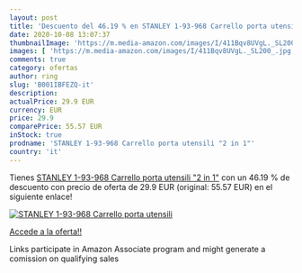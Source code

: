 ```yaml
---
layout: post
title: 'Descuento del 46.19 % en STANLEY 1-93-968 Carrello porta utensili'
date: 2020-10-08 13:07:37
thumbnailImage: 'https://m.media-amazon.com/images/I/411Bqv8UVgL._SL200_.jpg'
images: [ 'https://m.media-amazon.com/images/I/411Bqv8UVgL._SL200_.jpg' ]
comments: true
category: ofertas
author: ring
slug: 'B001IBFEZQ-it'
description:
actualPrice: 29.9 EUR
currency: EUR
price: 29.9
comparePrice: 55.57 EUR
inStock: true
prodname: 'STANLEY 1-93-968 Carrello porta utensili "2 in 1"'
country: 'it'
---
```


Tienes [STANLEY 1-93-968 Carrello porta utensili "2 in 1"](https://www.amazon.it/dp/B001IBFEZQ/?tag=tolees00-21) con un 46.19 % de descuento con precio de oferta de 29.9 EUR (original: 55.57 EUR) en el siguiente enlace!

[![STANLEY 1-93-968 Carrello porta utensili](https://m.media-amazon.com/images/I/411Bqv8UVgL._SL200_.jpg)](https://www.amazon.it/dp/B001IBFEZQ/?tag=tolees00-21)

[Accede a la oferta!!](https://www.amazon.it/dp/B001IBFEZQ/?tag=tolees00-21)

Links participate in Amazon Associate program and might generate a comission on qualifying sales


